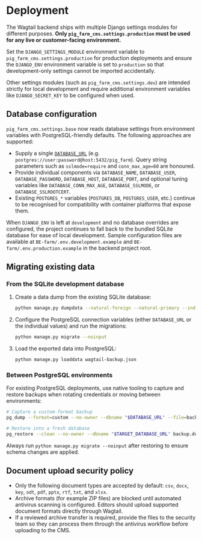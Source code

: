# Deployment

The Wagtail backend ships with multiple Django settings modules for different purposes. **Only `pig_farm_cms.settings.production` must be used for any live or customer-facing environment.**

Set the `DJANGO_SETTINGS_MODULE` environment variable to `pig_farm_cms.settings.production` for production deployments and ensure the `DJANGO_ENV` environment variable is set to `production` so that development-only settings cannot be imported accidentally.

Other settings modules (such as `pig_farm_cms.settings.dev`) are intended strictly for local development and require additional environment variables like `DJANGO_SECRET_KEY` to be configured when used.

## Database configuration

`pig_farm_cms.settings.base` now reads database settings from environment variables with PostgreSQL-friendly defaults. The following approaches are supported:

- Supply a single [`DATABASE_URL`](https://www.postgresql.org/docs/current/libpq-connect.html#LIBPQ-CONNSTRING) (e.g. `postgres://user:password@host:5432/pig_farm`). Query string parameters such as `sslmode=require` and `conn_max_age=60` are honoured.
- Provide individual components via `DATABASE_NAME`, `DATABASE_USER`, `DATABASE_PASSWORD`, `DATABASE_HOST`, `DATABASE_PORT`, and optional tuning variables like `DATABASE_CONN_MAX_AGE`, `DATABASE_SSLMODE`, or `DATABASE_SSLROOTCERT`.
- Existing `POSTGRES_*` variables (`POSTGRES_DB`, `POSTGRES_USER`, etc.) continue to be recognised for compatibility with container platforms that expose them.

When `DJANGO_ENV` is left at `development` and no database overrides are configured, the project continues to fall back to the bundled SQLite database for ease of local development. Sample configuration files are available at `BE-farm/.env.development.example` and `BE-farm/.env.production.example` in the backend project root.

## Migrating existing data

### From the SQLite development database

1. Create a data dump from the existing SQLite database:
   ```bash
   python manage.py dumpdata --natural-foreign --natural-primary --indent 2 > wagtail-backup.json
   ```
2. Configure the PostgreSQL connection variables (either `DATABASE_URL` or the individual values) and run the migrations:
   ```bash
   python manage.py migrate --noinput
   ```
3. Load the exported data into PostgreSQL:
   ```bash
   python manage.py loaddata wagtail-backup.json
   ```

### Between PostgreSQL environments

For existing PostgreSQL deployments, use native tooling to capture and restore backups when rotating credentials or moving between environments:

```bash
# Capture a custom-format backup
pg_dump --format=custom --no-owner --dbname "$DATABASE_URL" --file=backup.dump

# Restore into a fresh database
pg_restore --clean --no-owner --dbname "$TARGET_DATABASE_URL" backup.dump
```

Always run `python manage.py migrate --noinput` after restoring to ensure schema changes are applied.

## Document upload security policy

- Only the following document types are accepted by default: `csv`, `docx`, `key`, `odt`, `pdf`, `pptx`, `rtf`, `txt`, and `xlsx`.
- Archive formats (for example ZIP files) are blocked until automated antivirus scanning is configured. Editors should upload supported document formats directly through Wagtail.
- If a reviewed archive transfer is required, provide the files to the security team so they can process them through the antivirus workflow before uploading to the CMS.
